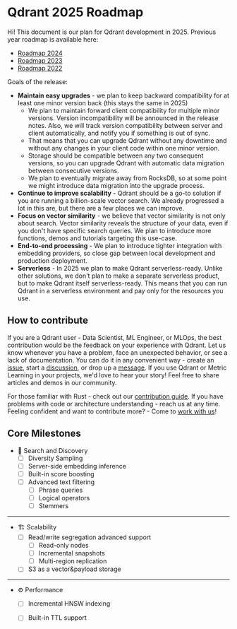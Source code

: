 # Qdrant 2025 Roadmap

Hi!
This document is our plan for Qdrant development in 2025.
Previous year roadmap is available here:

* [Roadmap 2024](roadmap-2024.md)
* [Roadmap 2023](roadmap-2023.md)
* [Roadmap 2022](roadmap-2022.md)

Goals of the release:

* **Maintain easy upgrades** - we plan to keep backward compatibility for at least one minor version back (this stays the same in 2025)
  * We plan to maintain forward client compatibility for multiple minor versions. Version incompatibility will be announced in the release notes. Also, we will track version compatibility between server and client automatically, and notify you if something is out of sync.
  * That means that you can upgrade Qdrant without any downtime and without any changes in your client code within one minor version.
  * Storage should be compatible between any two consequent versions, so you can upgrade Qdrant with automatic data migration between consecutive versions.
  * We plan to eventually migrate away from RocksDB, so at some point we might introduce data migration into the upgrade process.
* **Continue to improve scalability** - Qdrant should be a go-to solution if you are running a billion-scale vector search. We already progressed a lot in this are, but there are a few places we can improve.
* **Focus on vector similarity** - we believe that vector similarity is not only about search. Vector similarity reveals the structure of your data, even if you don't have specific search queries. We plan to introduce more functions, demos and tutorials targeting this use-case.
* **End-to-end processing** - We plan to introduce tighter integration with embedding providers, so close gap between local development and production deployment.
* **Serverless** - In 2025 we plan to make Qdrant serverless-ready. Unlike other solutions, we don't plan to make a separate serverless product, but to make Qdrant itself serverless-ready. This means that you can run Qdrant in a serverless environment and pay only for the resources you use.


## How to contribute

If you are a Qdrant user - Data Scientist, ML Engineer, or MLOps, the best contribution would be the feedback on your experience with Qdrant.
Let us know whenever you have a problem, face an unexpected behavior, or see a lack of documentation.
You can do it in any convenient way - create an [issue](https://github.com/qdrant/qdrant/issues), start a [discussion](https://github.com/qdrant/qdrant/discussions), or drop up a [message](https://discord.gg/tdtYvXjC4h).
If you use Qdrant or Metric Learning in your projects, we'd love to hear your story! Feel free to share articles and demos in our community.

For those familiar with Rust - check out our [contribution guide](../CONTRIBUTING.md).
If you have problems with code or architecture understanding - reach us at any time.
Feeling confident and want to contribute more? - Come to [work with us](https://qdrant.join.com/)!

## Core Milestones

* 🔭 Search and Discovery
  * [ ] Diversity Sampling
  * [ ] Server-side embedding inference
  * [ ] Built-in score boosting
  * [ ] Advanced text filtering
    * [ ] Phrase queries
    * [ ] Logical operators
    * [ ] Stemmers

---

* 🏗️ Scalability
  * [ ] Read/write segregation advanced support
    * [ ] Read-only nodes
    * [ ] Incremental snapshots
    * [ ] Multi-region replication
  * [ ] S3 as a vector&payload storage

---

* ⚙️ Performance
  * [ ] Incremental HNSW indexing
  * [ ] Built-in TTL support


